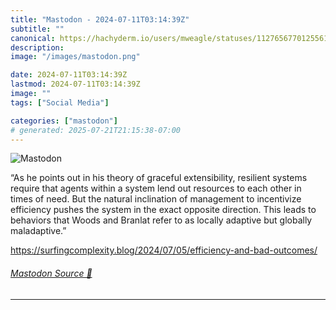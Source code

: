```yaml
---
title: "Mastodon - 2024-07-11T03:14:39Z"
subtitle: ""
canonical: https://hachyderm.io/users/mweagle/statuses/112765677012556116
description:
image: "/images/mastodon.png"

date: 2024-07-11T03:14:39Z
lastmod: 2024-07-11T03:14:39Z
image: ""
tags: ["Social Media"]

categories: ["mastodon"]
# generated: 2025-07-21T21:15:38-07:00
---
```

![Mastodon](/images/mastodon.png)

<p>“As he points out in his theory of graceful extensibility, resilient systems require that agents within a system lend out resources to each other in times of need. But the natural inclination of management to incentivize efficiency pushes the system in the exact opposite direction. This leads to behaviors that Woods and Branlat refer to as locally adaptive but globally maladaptive.”</p><p><a href="https://surfingcomplexity.blog/2024/07/05/efficiency-and-bad-outcomes/" target="_blank" rel="nofollow noopener noreferrer" translate="no"><span class="invisible">https://</span><span class="ellipsis">surfingcomplexity.blog/2024/07</span><span class="invisible">/05/efficiency-and-bad-outcomes/</span></a></p>


###### [Mastodon Source 🐘](https://hachyderm.io/@mweagle/112765677012556116)

___

